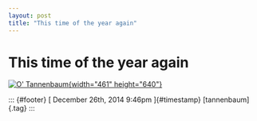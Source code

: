 ```yaml
---
layout: post
title: "This time of the year again"
---
```



This time of the year again
===========================

[![O\'
Tannenbaum](https://farm3.staticflickr.com/2106/2086030921_80cf29799e_z.jpg?zz=1){width="461"
height="640"}](https://www.flickr.com/photos/mappix/2086030921 "O' Tannenbaum by Micah A. Ponce, on Flickr")

::: {#footer}
[ December 26th, 2014 9:46pm ]{#timestamp} [tannenbaum]{.tag}
:::
